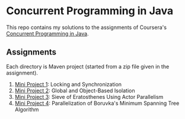 # Concurrent Programming in Java

This repo contains my solutions to the assignments of Coursera's [Concurrent Programming in Java](https://www.coursera.org/learn/concurrent-programming-in-java).

## Assignments

Each directory is Maven project (started from a zip file given in the assignment).

1. [Mini Project 1](https://www.coursera.org/learn/concurrent-programming-in-java/supplement/RTnZE/mini-project-1-locking-and-synchronization): Locking and Synchronization
2. [Mini Project 2](https://www.coursera.org/learn/concurrent-programming-in-java/supplement/4ULtn/mini-project-2-global-and-object-based-isolation): Global and Object-Based Isolation
3. [Mini Project 3](https://www.coursera.org/learn/concurrent-programming-in-java/supplement/v5hdr/mini-project-3-sieve-of-eratosthenes-using-actor-parallelism): Sieve of Eratosthenes Using Actor Parallelism
4. [Mini Project 4](https://www.coursera.org/learn/concurrent-programming-in-java/supplement/aXPoC/mini-project-4-parallelization-of-boruvkas-minimum-spanning-tree-algorithm): Parallelization of Boruvka's Minimum Spanning Tree Algorithm
